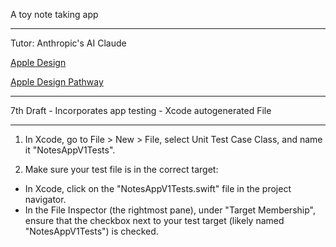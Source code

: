 A toy note taking app

- - - -

Tutor: Anthropic's AI Claude

[Apple Design](https://developer.apple.com/design/)

[Apple Design Pathway](https://developer.apple.com/design/pathway/)

- - - -

7th Draft - Incorporates app testing - Xcode autogenerated File

- - - -

1. In Xcode, go to File > New > File, select Unit Test Case Class, and name it "NotesAppV1Tests".

2. Make sure your test file is in the correct target:

 * In Xcode, click on the "NotesAppV1Tests.swift" file in the project navigator.
 * In the File Inspector (the rightmost pane), under "Target Membership", ensure that the checkbox next to your test target (likely named "NotesAppV1Tests") is checked.
